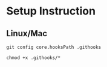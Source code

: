 # Setup Instruction

## Linux/Mac

```
git config core.hooksPath .githooks
    
chmod +x .githooks/* 
```